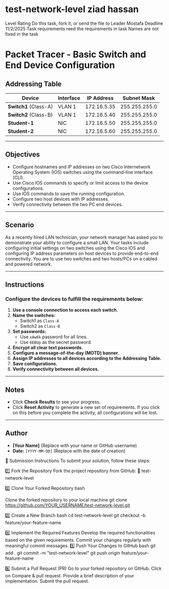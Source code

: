# test-network-level ziad hassan
Level Rating
Do this task, fork it, or send the file to Leader Mostafa
Deadline 11/2/2025
Task requirements
reed the requirements in task  Names are not fixed in the task
# Packet Tracer - Basic Switch and End Device Configuration

## Addressing Table

| Device    | Interface | IP Address   | Subnet Mask    |
|-----------|----------|--------------|----------------|
| **Switch1** (Class-A) | VLAN 1   | 172.16.5.35   | 255.255.255.0 |
| **Switch2** (Class-B) | VLAN 1   | 172.16.5.40   | 255.255.255.0 |
| **Student-1** | NIC      | 172.16.5.50   | 255.255.255.0 |
| **Student-2** | NIC      | 172.16.5.60   | 255.255.255.0 |

---

## Objectives
- Configure hostnames and IP addresses on two Cisco Internetwork Operating System (IOS) switches using the command-line interface (CLI).
- Use Cisco IOS commands to specify or limit access to the device configurations.
- Use IOS commands to save the running configuration.
- Configure two host devices with IP addresses.
- Verify connectivity between the two PC end devices.

---

## Scenario
As a recently hired LAN technician, your network manager has asked you to demonstrate your ability to configure a small LAN. Your tasks include configuring initial settings on two switches using the Cisco IOS and configuring IP address parameters on host devices to provide end-to-end connectivity. You are to use two switches and two hosts/PCs on a cabled and powered network.

---

## Instructions
### Configure the devices to fulfill the requirements below:

1. **Use a console connection to access each switch.**
2. **Name the switches:**
   - Switch1 as `Class-A`
   - Switch2 as `Class-B`
3. **Set passwords:**
   - Use `xAw6k` password for all lines.
   - Use `6EBUp` as the secret password.
4. **Encrypt all clear text passwords.**
5. **Configure a message-of-the-day (MOTD) banner.**
6. **Assign IP addresses to all devices according to the Addressing Table.**
7. **Save configurations.**
8. **Verify connectivity between all devices.**

---

## Notes
- Click **Check Results** to see your progress.
- Click **Reset Activity** to generate a new set of requirements. If you click on this before you complete the activity, all configurations will be lost.

---

## Author
- **[Your Name]** (Replace with your name or GitHub username)
- **Date:** `[YYYY-MM-DD]` (Replace with the date of creation)

📌 Submission Instructions
To submit your solution, follow these steps:

1️⃣ Fork the Repository
Fork the project repository from GitHub:
🔗 test-network-level

2️⃣ Clone Your Forked Repository
bash

Clone the forked repository to your local machine
git clone https://github.com/YOUR_USERNAME/test-network-level.git

3️⃣ Create a New Branch
bash cd test-network-level git checkout -b feature/your-feature-name

4️⃣ Implement the Required Features
Develop the required functionalities based on the given requirements.
Commit your changes regularly with meaningful commit messages.
5️⃣ Push Your Changes to GitHub
bash git add . git commit -m "test-network-level" git push origin feature/your-feature-name

6️⃣ Submit a Pull Request (PR)
Go to your forked repository on GitHub.
Click on Compare & pull request.
Provide a brief description of your implementation.
Submit the pull request.
